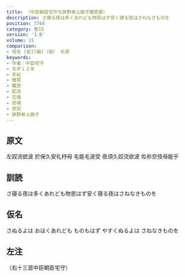 ```yaml
---
title: （中臣朝臣宅守与狭野弟上娘子贈答歌）
description: さ寝る夜は多くあれども物思はず安く寝る夜はさねなきものを
position: 3760
category: 巻15
version: '1.0'
volume: 15
comparison:
- 母毛 [紀][細]（塙） 毛母
keywords:
- 作者：中臣宅守
- 天平１２年
- 年紀
- 贈答
- 羈旅
- 配流
- 恋情
- 悲嘆
- 悲別
- 狭野弟上娘子
---
```


## 原文

左奴流欲波 於保久安礼杼母 毛能毛波受 夜須久奴流欲波 佐祢奈伎母能乎

## 訓読

さ寝る夜は多くあれども物思はず安く寝る夜はさねなきものを

## 仮名

さぬるよは おほくあれども ものもはず やすくぬるよは さねなきものを

## 左注

（右十三首中臣朝臣宅守）
